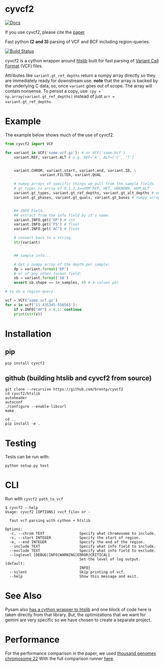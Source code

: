 cyvcf2
======

<!-- ghp-import -p docs/build/html/ -->
[![Docs](https://img.shields.io/badge/docs-latest-blue.svg)](http://brentp.github.io/cyvcf2/)

If you use cyvcf2, please cite the [paper](https://academic.oup.com/bioinformatics/article/2971439/cyvcf2)


Fast python **(2 and 3)** parsing of VCF and BCF including region-queries.

[![Build Status](https://travis-ci.org/brentp/cyvcf2.svg?branch=master)](https://travis-ci.org/brentp/cyvcf2)

cyvcf2 is a cython wrapper around [htslib](https://github.com/samtools/htslib) built for fast parsing of [Variant Call Format](https://en.m.wikipedia.org/wiki/Variant_Call_Format) (VCF) files.

Attributes like `variant.gt_ref_depths` return a numpy array directly so they are immediately ready for downstream use.
**note** that the array is backed by the underlying C data, so, once `variant` goes out of scope. The array will contain nonsense.
To persist a copy, use: `cpy = np.array(variant.gt_ref_depths)` instead of just `arr = variant.gt_ref_depths`.

Example
=======

The example below shows much of the use of cyvcf2.

```Python
from cyvcf2 import VCF

for variant in VCF('some.vcf.gz'): # or VCF('some.bcf')
	variant.REF, variant.ALT # e.g. REF='A', ALT=['C', 'T']


	variant.CHROM, variant.start, variant.end, variant.ID, \
				variant.FILTER, variant.QUAL

	# numpy arrays of specific things we pull from the sample fields.
	# gt_types is array of 0,1,2,3==HOM_REF, HET, UNKNOWN, HOM_ALT
	variant.gt_types, variant.gt_ref_depths, variant.gt_alt_depths # numpy arrays
	variant.gt_phases, variant.gt_quals, variant.gt_bases # numpy array


	## INFO Field.
	## extract from the info field by it's name:
	variant.INFO.get('DP') # int
	variant.INFO.get('FS') # float
	variant.INFO.get('AC') # float

	# convert back to a string.
	str(variant)


	## sample info...

	# Get a numpy array of the depth per sample:
    dp = variant.format('DP')
    # or of any other format field:
    sb = variant.format('SB')
    assert sb.shape == (n_samples, 4) # 4-values per

# to do a region-query:

vcf = VCF('some.vcf.gz')
for v in vcf('11:435345-556565'):
    if v.INFO["AF"] > 0.1: continue
    print(str(v))

```

Installation
============

## pip
```
pip install cyvcf2
```

## github (building htslib and cyvcf2 from source)

```
git clone --recursive https://github.com/brentp/cyvcf2
cd cyvcf2/htslib
autoheader
autoconf
./configure --enable-libcurl
make

cd ..
pip install -e .
```

Testing
=======

Tests can be run with:

```
python setup.py test
```

CLI
=======
Run with `cyvcf2 path_to_vcf`

```
$ cyvcf2 --help
Usage: cyvcf2 [OPTIONS] <vcf_file> or -

  fast vcf parsing with cython + htslib

Options:
  -c, --chrom TEXT                Specify what chromosome to include.
  -s, --start INTEGER             Specify the start of region.
  -e, --end INTEGER               Specify the end of the region.
  --include TEXT                  Specify what info field to include.
  --exclude TEXT                  Specify what info field to exclude.
  --loglevel [DEBUG|INFO|WARNING|ERROR|CRITICAL]
                                  Set the level of log output.  [default:
                                  INFO]
  --silent                        Skip printing of vcf.
  --help                          Show this message and exit.
```


See Also
========

Pysam also [has a cython wrapper to htslib](https://github.com/pysam-developers/pysam/blob/master/pysam/cbcf.pyx) and one block of code here is taken directly from that library. But, the optimizations that we want for gemini are very specific so we have chosen to create a separate project.

Performance
===========

For the performance comparison in the paper, we used [thousand genomes chromosome 22](ftp://ftp.1000genomes.ebi.ac.uk/vol1/ftp/release/20130502/ALL.chr22.phase3_shapeit2_mvncall_integrated_v5a.20130502.genotypes.vcf.gz)
With the full comparison runner [here](https://github.com/brentp/cyvcf2/blob/master/scripts/compare.sh).
